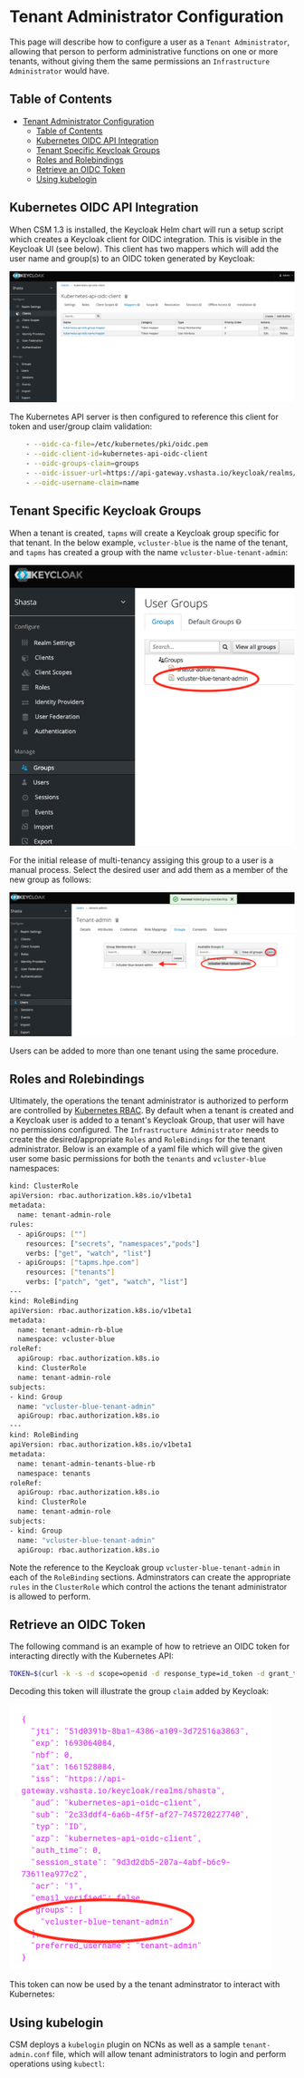 # Tenant Administrator Configuration

This page will describe how to configure a user as a `Tenant Administrator`, allowing that person to perform administrative functions on one or more tenants, without giving them the same permissions an `Infrastructure Administrator` would have.

## Table of Contents

- [Tenant Administrator Configuration](#tenant-administrator-configuration)
  - [Table of Contents](#table-of-contents)
  - [Kubernetes OIDC API Integration](#kubernetes-oidc-api-integration)
  - [Tenant Specific Keycloak Groups](#tenant-specific-keycloak-groups)
  - [Roles and Rolebindings](#roles-and-rolebindings)
  - [Retrieve an OIDC Token](#retrieve-an-oidc-token)
  - [Using kubelogin](#using-kubelogin)

## Kubernetes OIDC API Integration

When CSM 1.3 is installed, the Keycloak Helm chart will run a setup script which creates a Keycloak client for OIDC integration.  This is visible in the Keycloak UI (see below).  This client has two mappers which will add the user name and group(s) to an OIDC token generated by Keycloak:

![KeycloakClient](images/keycloakclient.png)

The Kubernetes API server is then configured to reference this client for token and user/group claim validation:

```bash
    - --oidc-ca-file=/etc/kubernetes/pki/oidc.pem
    - --oidc-client-id=kubernetes-api-oidc-client
    - --oidc-groups-claim=groups
    - --oidc-issuer-url=https://api-gateway.vshasta.io/keycloak/realms/shasta
    - --oidc-username-claim=name
```

## Tenant Specific Keycloak Groups

When a tenant is created, `tapms` will create a Keycloak group specific for that tenant.  In the below example, `vcluster-blue` is the name of the tenant, and `tapms` has created a group with the name `vcluster-blue-tenant-admin`:

![UserGroups](images/usergroups.png)

For the initial release of multi-tenancy assiging this group to a user is a manual process.  Select the desired user and add them as a member of the new group as follows:

![GroupMembership](images/groupmembership.png)

Users can be added to more than one tenant using the same procedure.

## Roles and Rolebindings

Ultimately, the operations the tenant administrator is authorized to perform are controlled by [Kubernetes RBAC](https://kubernetes.io/docs/reference/access-authn-authz/rbac/). By default when a tenant is created and a Keycloak user is added to a tenant's Keycloak Group, that user will have no permissions configured.  The `Infrastructure Administrator` needs to create the desired/appropriate `Roles` and `RoleBindings` for the tenant administrator.  Below is an example of a yaml file which will give the given user some basic permissions for both the `tenants` and `vcluster-blue` namespaces:

```bash
kind: ClusterRole
apiVersion: rbac.authorization.k8s.io/v1beta1
metadata:
  name: tenant-admin-role
rules:
  - apiGroups: [""]
    resources: ["secrets", "namespaces","pods"]
    verbs: ["get", "watch", "list"]
  - apiGroups: ["tapms.hpe.com"]
    resources: ["tenants"]
    verbs: ["patch", "get", "watch", "list"]
---
kind: RoleBinding
apiVersion: rbac.authorization.k8s.io/v1beta1
metadata:
  name: tenant-admin-rb-blue
  namespace: vcluster-blue
roleRef:
  apiGroup: rbac.authorization.k8s.io
  kind: ClusterRole
  name: tenant-admin-role
subjects:
- kind: Group
  name: "vcluster-blue-tenant-admin"
  apiGroup: rbac.authorization.k8s.io
---
kind: RoleBinding
apiVersion: rbac.authorization.k8s.io/v1beta1
metadata:
  name: tenant-admin-tenants-blue-rb
  namespace: tenants
roleRef:
  apiGroup: rbac.authorization.k8s.io
  kind: ClusterRole
  name: tenant-admin-role
subjects:
- kind: Group
  name: "vcluster-blue-tenant-admin"
  apiGroup: rbac.authorization.k8s.io
```

Note the reference to the Keycloak group `vcluster-blue-tenant-admin` in each of the `RoleBinding` sections.  Adminstrators can create the appropriate `rules` in the `ClusterRole` which control the actions the tenant administrator is allowed to perform.

## Retrieve an OIDC Token

The following command is an example of how to retrieve an OIDC token for interacting directly with the Kubernetes API:

```bash
TOKEN=$(curl -k -s -d scope=openid -d response_type=id_token -d grant_type=password -d client_id=kubernetes-api-oidc-client -d password=initial0 -d username=tenant-admin https://api-gateway.vshasta.io/keycloak/realms/shasta/protocol/openid-connect/token | jq -r '.id_token')
```

Decoding this token will illustrate the group `claim` added by Keycloak:

![OIDCToken](images/oidctoken.png)

This token can now be used by a the tenant adminstrator to interact with Kubernetes:

## Using kubelogin

CSM deploys a `kubelogin` plugin on NCNs as well as a sample `tenant-admin.conf` file, which will allow tenant administrators to login and perform operations using `kubectl`:
